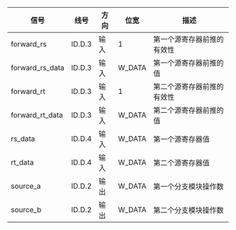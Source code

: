 | 信号            | 线号   | 方向 | 位宽   | 描述                       |
| --------------- | ------ | ---- | ------ | -------------------------- |
| forward_rs      | ID.D.3 | 输入 | 1      | 第一个源寄存器前推的有效性 |
| forward_rs_data | ID.D.3 | 输入 | W_DATA | 第一个源寄存器前推的值     |
| forward_rt      | ID.D.3 | 输入 | 1      | 第二个源寄存器前推的有效性 |
| forward_rt_data | ID.D.3 | 输入 | W_DATA | 第二个源寄存器前推的值     |
| rs_data         | ID.D.4 | 输入 | W_DATA | 第一个源寄存器值           |
| rt_data         | ID.D.4 | 输入 | W_DATA | 第二个源寄存器值           |
| source_a        | ID.D.2 | 输出 | W_DATA | 第一个分支模块操作数       |
| source_b        | ID.D.2 | 输出 | W_DATA | 第二个分支模块操作数       |

